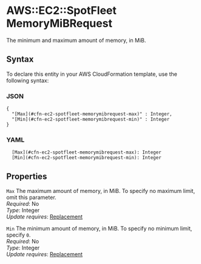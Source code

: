 # AWS::EC2::SpotFleet MemoryMiBRequest<a name="aws-properties-ec2-spotfleet-memorymibrequest"></a>

The minimum and maximum amount of memory, in MiB\.

## Syntax<a name="aws-properties-ec2-spotfleet-memorymibrequest-syntax"></a>

To declare this entity in your AWS CloudFormation template, use the following syntax:

### JSON<a name="aws-properties-ec2-spotfleet-memorymibrequest-syntax.json"></a>

```
{
  "[Max](#cfn-ec2-spotfleet-memorymibrequest-max)" : Integer,
  "[Min](#cfn-ec2-spotfleet-memorymibrequest-min)" : Integer
}
```

### YAML<a name="aws-properties-ec2-spotfleet-memorymibrequest-syntax.yaml"></a>

```
  [Max](#cfn-ec2-spotfleet-memorymibrequest-max): Integer
  [Min](#cfn-ec2-spotfleet-memorymibrequest-min): Integer
```

## Properties<a name="aws-properties-ec2-spotfleet-memorymibrequest-properties"></a>

`Max` <a name="cfn-ec2-spotfleet-memorymibrequest-max"></a>
The maximum amount of memory, in MiB\. To specify no maximum limit, omit this parameter\.  
_Required_: No  
_Type_: Integer  
_Update requires_: [Replacement](https://docs.aws.amazon.com/AWSCloudFormation/latest/UserGuide/using-cfn-updating-stacks-update-behaviors.html#update-replacement)

`Min` <a name="cfn-ec2-spotfleet-memorymibrequest-min"></a>
The minimum amount of memory, in MiB\. To specify no minimum limit, specify `0`\.  
_Required_: No  
_Type_: Integer  
_Update requires_: [Replacement](https://docs.aws.amazon.com/AWSCloudFormation/latest/UserGuide/using-cfn-updating-stacks-update-behaviors.html#update-replacement)
